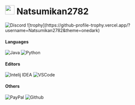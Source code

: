 <h1><img src="https://media.discordapp.net/attachments/881682054796959759/899538710897496074/iyagaruuribo.gif" width="30"/> Natsumikan2782</h1>

<img alt="Discord" src="https://img.shields.io/badge/natsumi%237504-%237289DA.svg?style=flat-square&logo=discord&logoColor=white" />
![trophy](https://github-profile-trophy.vercel.app/?username=Natsumikan2782&theme=onedark)

<h4>Languages</h4>
<p>
  <img alt="Java" src="https://img.shields.io/badge/Java-%23ED8B00.svg?style=flat-square&logo=java&logoColor=white" /> 
  <img alt="Python" src="https://img.shields.io/badge/Python-3670A0?style=flat-square&logo=python&logoColor=ffdd54" />
</p>
<h4>Editors</h4>
<p>
  <img alt="Intelij IDEA" src="https://img.shields.io/badge/IntelliJIDEA-000000.svg?style=flat-square&logo=intellij-idea&logoColor=white" />
  <img alt="VSCode" src="https://img.shields.io/badge/Visual%20Studio%20Code-0078d7.svg?style=flat-square&logo=visual-studio-code&logoColor=white" />
</p>
<h4>Others</h4>
<p>
  <img alt="PayPal" src="https://img.shields.io/badge/PayPal-00457C?style=flat-square&logo=paypal&logoColor=white" />
  <img alt="Github" src="https://img.shields.io/badge/Github-%23121011.svg?style=flat-square&logo=github&logoColor=white" />
</p>
